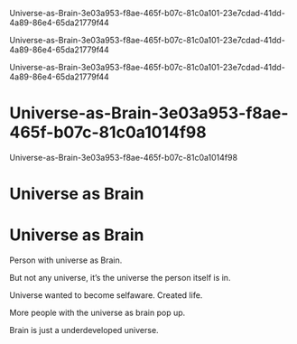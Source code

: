Universe-as-Brain-3e03a953-f8ae-465f-b07c-81c0a101-23e7cdad-41dd-4a89-86e4-65da21779f44

Universe-as-Brain-3e03a953-f8ae-465f-b07c-81c0a101-23e7cdad-41dd-4a89-86e4-65da21779f44

Universe-as-Brain-3e03a953-f8ae-465f-b07c-81c0a101-23e7cdad-41dd-4a89-86e4-65da21779f44

# Universe-as-Brain-3e03a953-f8ae-465f-b07c-81c0a1014f98

Universe-as-Brain-3e03a953-f8ae-465f-b07c-81c0a1014f98

# Universe as Brain

# Universe as Brain

Person with universe as Brain.

But not any universe, it’s the universe the person itself is in.

Universe wanted to become selfaware. Created life.

More people with the universe as brain pop up.

Brain is just a underdeveloped universe.